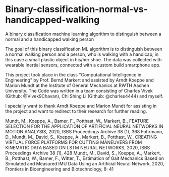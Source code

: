 # Binary-classification-normal-vs-handicapped-walking
A binary classification machine learning algorithm to distinguish between a normal and a handicapped walking person

The goal of this binary classification ML algorithm is to distinguish between a normal walking person and a person, who is walking with a handicap, in this case a small plastic object in his/her shoe. The data was collected with wearable inertial sensors, connected with a custom build smartphone app. 

This project took place in the class "Computational Intelligence in Engineering" by Prof. Bernd Markert and assisted by Arndt Koeppe and Marion Mundt at the Institute of General Mechanics at RWTH Aachen University. The Code was written in a team consisting of Charles Vivek (Github: @Vivek9Chavan), Chi Shing Li (Github: @charles4444) and myself.

I specially want to thank Arndt Koeppe and Marion Mundt for assisting in the project and want to redirect to their research for further reading.

Mundt, M., Koeppe, A., Bamer, F., Potthast, W., Markert, B., FEATURE SELECTION FOR THE APPLICATION OF ARTIFICIAL NEURAL NETWORKS IN MOTION ANALYSIS, 2020, ISBS Proceedings Archive 38 (1), 368
Fohrmann, D., Mundt, M., David, S., Koeppe, A., Markert, B., Potthast, W., CREATING VIRTUAL FORCE PLATFORMS FOR CUTTING MANEUVERS FROM KINEMATIC DATA BASED ON LSTM NEURAL NETWORKS, 2020, ISBS Proceedings Archive 38 (1), 428
Mundt, M., David, S., Koeppe, A., Markert, B., Potthast, W., Bamer, F., Witter, T., Estimation of Gait Mechanics Based on Simulated and Measured IMU Data Using an Artificial Neural Network, 2020, Frontiers in Bioengineering and Biotechnology, 8: 41
